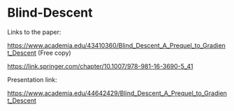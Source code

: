 # Blind-Descent

Links to the paper:

https://www.academia.edu/43410360/Blind_Descent_A_Prequel_to_Gradient_Descent (Free copy)

https://link.springer.com/chapter/10.1007/978-981-16-3690-5_41


Presentation link:

https://www.academia.edu/44642429/Blind_Descent_A_Prequel_to_Gradient_Descent
